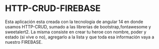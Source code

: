 # HTTP-CRUD-FIREBASE
Esta aplicación esta creada con la tecnologia de angular 14 en donde usamos HTTP-CRUD, sumado a las librerias de bootstrap,fontawesome y sweetalert2. La misma consiste en crear tu heroe con nombre, poder y estado (si vive o no), agregarlo a la lista y que toda esa información vaya a nuestro FIREBASE. 
